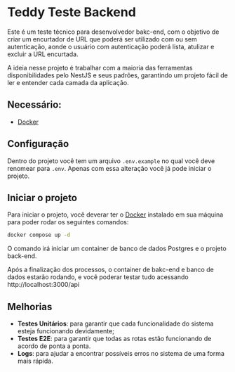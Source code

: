 # Teddy Teste Backend

Este é um teste técnico para desenvolvedor bakc-end, com o objetivo de criar um encurtador de URL que poderá ser utilizado com ou sem autenticação, aonde o usuário com autenticação poderá lista, atulizar e excluir a URL encurtada.

A ideia nesse projeto é trabalhar com a maioria das ferramentas disponibilidades pelo NestJS e seus padrões, garantindo um projeto fácil de ler e entender cada camada da aplicação.

## Necessário:
- [Docker](https://www.docker.com/)

## Configuração

Dentro do projeto você tem um arquivo `.env.example` no qual você deve renomear para `.env`. Apenas com essa alteração você já pode iniciar o projeto.

## Iniciar o projeto

Para iniciar o projeto, você deverar ter o [Docker](https://www.docker.com/) instalado em sua máquina para poder rodar os seguintes comandos:

```bash
docker compose up -d
```

O comando irá iniciar um container de banco de dados Postgres e o projeto back-end.

Após a finalização dos processos, o container de bakc-end e banco de dados estarão rodando, e você poderar testar tudo acessando http://localhost:3000/api

## Melhorias

- **Testes Unitários**: para garantir que cada funcionalidade do sistema esteja funcionando devidamente;
- **Testes E2E**: para garantir que todas as rotas estão funcionando de acordo de ponta a ponta.
- **Logs**: para ajudar a encontrar possíveis erros no sistema de uma forma mais rápida.